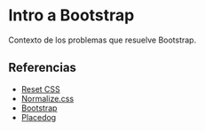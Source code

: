 # Intro a Bootstrap
Contexto de los problemas que resuelve Bootstrap.

## Referencias
- [Reset CSS](https://meyerweb.com/eric/tools/css/reset/)
- [Normalize.css](https://necolas.github.io/normalize.css/)
- [Bootstrap](https://getbootstrap.com/)
- [Placedog](https://placedog.net)

